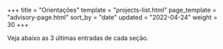 +++
title = "Orientações"
template = "projects-list.html"
page_template = "advisory-page.html"
sort_by = "date"
updated = "2022-04-24"
weight = 30
+++

Veja abaixo as 3 últimas entradas de cada seção.